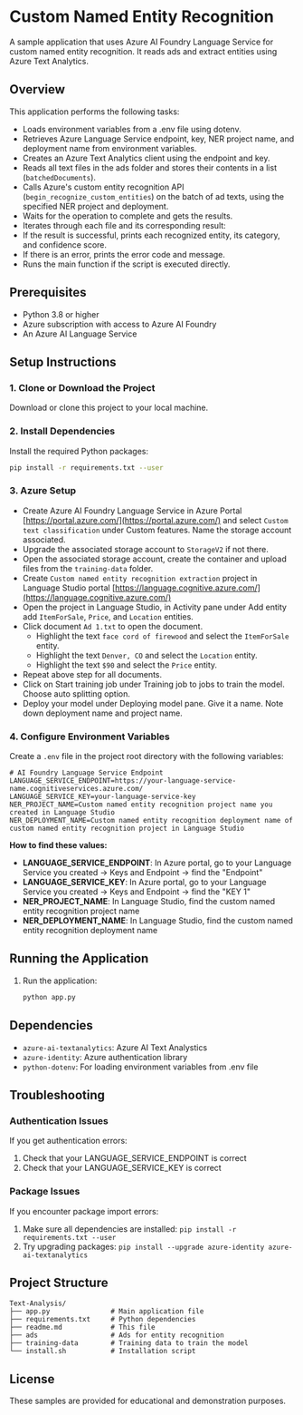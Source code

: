# Custom Named Entity Recognition

A sample application that uses Azure AI Foundry Language Service for custom named entity recognition. It reads ads and extract entities using Azure Text Analytics.


## Overview

This application performs the following tasks:
- Loads environment variables from a .env file using dotenv.
- Retrieves Azure Language Service endpoint, key, NER project name, and deployment name from environment variables.
- Creates an Azure Text Analytics client using the endpoint and key.
- Reads all text files in the ads folder and stores their contents in a list (`batchedDocuments`).
- Calls Azure's custom entity recognition API (`begin_recognize_custom_entities`) on the batch of ad texts, using the specified NER project and deployment.
- Waits for the operation to complete and gets the results.
- Iterates through each file and its corresponding result:
- If the result is successful, prints each recognized entity, its category, and confidence score.
- If there is an error, prints the error code and message.
- Runs the main function if the script is executed directly.


## Prerequisites

- Python 3.8 or higher
- Azure subscription with access to Azure AI Foundry
- An Azure AI Language Service

## Setup Instructions

### 1. Clone or Download the Project

Download or clone this project to your local machine.

### 2. Install Dependencies

Install the required Python packages:

```bash
pip install -r requirements.txt --user
```

### 3. Azure Setup 
- Create Azure AI Foundry Language Service in Azure Portal [https://portal.azure.com/](https://portal.azure.com/) and select `Custom text classification` under Custom features. Name the storage account associated. 
- Upgrade the associated storage account to `StorageV2` if not there.
- Open the associated storage account, create the container and upload files from the `training-data` folder. 
- Create `Custom named entity recognition extraction` project in Language Studio portal [https://language.cognitive.azure.com/](https://language.cognitive.azure.com/)
- Open the project in Language Studio, in Activity pane under Add entity add `ItemForSale`, `Price`, and `Location` entities.
- Click document `Ad 1.txt` to open the document. 
  - Highlight the text `face cord of firewood` and select the `ItemForSale` entity.
  - Highlight the text `Denver, CO` and select the `Location` entity.
  - Highlight the text `$90` and select the `Price` entity.
- Repeat above step for all documents.
- Click on Start training job under Training job to jobs to train the model. Choose auto splitting option.
- Deploy your model under Deploying model pane. Give it a name. Note down deployment name and project name.


### 4. Configure Environment Variables

Create a `.env` file in the project root directory with the following variables:

```env
# AI Foundry Language Service Endpoint
LANGUAGE_SERVICE_ENDPOINT=https://your-language-service-name.cognitiveservices.azure.com/
LANGUAGE_SERVICE_KEY=your-language-service-key
NER_PROJECT_NAME=Custom named entity recognition project name you created in Language Studio
NER_DEPLOYMENT_NAME=Custom named entity recognition deployment name of custom named entity recognition project in Language Studio
```

**How to find these values:**

- **LANGUAGE_SERVICE_ENDPOINT**: In Azure portal, go to your Language Service you created → Keys and Endpoint → find the "Endpoint"
- **LANGUAGE_SERVICE_KEY**: In Azure portal, go to your Language Service you created → Keys and Endpoint → find the "KEY 1"
- **NER_PROJECT_NAME**: In Language Studio, find the custom named entity recognition project name
- **NER_DEPLOYMENT_NAME**: In Language Studio, find the custom named entity recognition deployment name

## Running the Application

1. Run the application:
   ```bash
   python app.py
   ```


## Dependencies

- `azure-ai-textanalytics`: Azure AI Text Analystics
- `azure-identity`: Azure authentication library
- `python-dotenv`: For loading environment variables from .env file

## Troubleshooting

### Authentication Issues

If you get authentication errors:
1. Check that your LANGUAGE_SERVICE_ENDPOINT is correct
3. Check that your LANGUAGE_SERVICE_KEY is correct


### Package Issues

If you encounter package import errors:
1. Make sure all dependencies are installed: `pip install -r requirements.txt --user`
2. Try upgrading packages: `pip install --upgrade azure-identity azure-ai-textanalytics`

## Project Structure

```
Text-Analysis/
├── app.py               # Main application file
├── requirements.txt     # Python dependencies
├── readme.md            # This file
├── ads                  # Ads for entity recognition
├── training-data        # Training data to train the model
└── install.sh           # Installation script
```


## License

These samples are provided for educational and demonstration purposes.